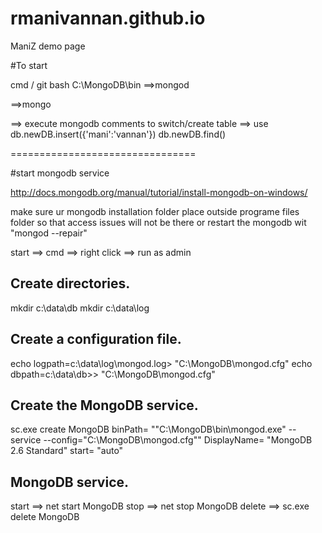 rmanivannan.github.io
=====================

ManiZ demo page


#To start

cmd / git bash
C:\MongoDB\bin
==>mongod

==>mongo

==> execute mongodb comments
to switch/create table ==> use <db name>
db.newDB.insert({'mani':'vannan'})
db.newDB.find()

================================

#start mongodb service

http://docs.mongodb.org/manual/tutorial/install-mongodb-on-windows/

make sure ur mongodb installation folder place outside programe files folder so that access issues will not be there or restart the mongodb wit "mongod --repair"

start ==> cmd ==> right click ==> run as admin

Create directories.
------------------
mkdir c:\data\db
mkdir c:\data\log

Create a configuration file.
----------------------------
echo logpath=c:\data\log\mongod.log> "C:\MongoDB\mongod.cfg"
echo dbpath=c:\data\db>> "C:\MongoDB\mongod.cfg"

Create the MongoDB service.
---------------------------
sc.exe create MongoDB binPath= "\"C:\MongoDB\bin\mongod.exe\" --service --config=\"C:\MongoDB\mongod.cfg\"" DisplayName= "MongoDB 2.6 Standard" start= "auto"


MongoDB service.
--------------------------
start  ==> net start MongoDB
stop   ==> net stop MongoDB
delete ==> sc.exe delete MongoDB
